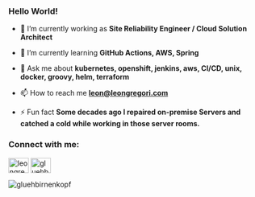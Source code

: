<h3 align="left">Hello World!</h3>

- 🔭 I’m currently working as **Site Reliability Engineer / Cloud Solution Architect**

- 🌱 I’m currently learning **GitHub Actions, AWS, Spring**

- 💬 Ask me about **kubernetes, openshift, jenkins, aws, CI/CD, unix, docker, groovy, helm, terraform**

- 📫 How to reach me **leon@leongregori.com**

- ⚡ Fun fact **Some decades ago I repaired on-premise Servers and catched a cold while working in those server rooms.**

<p align="left">
<h3 align="left">Connect with me:</h3>
<a href="https://linkedin.com/in/leongregori" target="blank"><img align="center" src="https://cdn.jsdelivr.net/npm/simple-icons@3.0.1/icons/linkedin.svg" alt="leongregori" height="30" width="40" /></a>
<a href="https://stackoverflow.com/users/gluehbirnenkopf" target="blank"><img align="center" src="https://cdn.jsdelivr.net/npm/simple-icons@3.0.1/icons/stackoverflow.svg" alt="gluehbirnenkopf" height="30" width="40" /></a>
</p>

<p><img align="center" src="https://github-readme-stats.vercel.app/api/top-langs/?username=gluehbirnenkopf&layout=compact" alt="gluehbirnenkopf" /></p>

